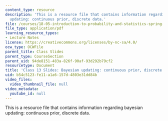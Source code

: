 ```yaml
---
content_type: resource
description: 'This is a resource file that contains information regarding bayesian
  updating: continuous prior, discrete data.'
file: /courses/18-05-introduction-to-probability-and-statistics-spring-2014/b54c5123fe11a1a6157d4803e31dd84b_MIT18_05S14_class13slides.pdf
file_type: application/pdf
learning_resource_types:
- Lecture Notes
license: https://creativecommons.org/licenses/by-nc-sa/4.0/
ocw_type: OCWFile
parent_title: Class Slides
parent_type: CourseSection
parent_uid: 94de8151-483a-826f-90af-93d292b79cf2
resourcetype: Document
title: 'Class 13 Slides: Bayesian updating: continuous prior, discrete data'
uid: b54c5123-fe11-a1a6-157d-4803e31dd84b
video_files:
  video_thumbnail_file: null
video_metadata:
  youtube_id: null
---
```

This is a resource file that contains information regarding bayesian updating: continuous prior, discrete data.